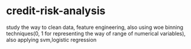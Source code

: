 # credit-risk-analysis
study the way to clean data, feature engineering, also using woe binning techniques(0, 1 for representing the way of range of numerical variables), also applying svm,logistic regression
